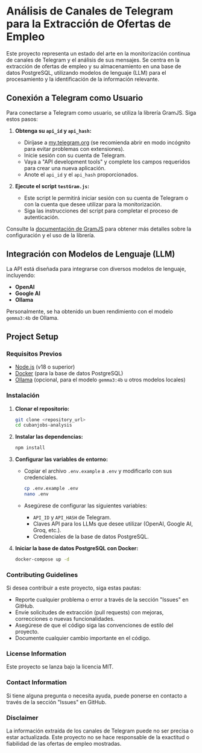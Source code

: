 # Análisis de Canales de Telegram para la Extracción de Ofertas de Empleo

Este proyecto representa un estado del arte en la monitorización continua de canales de Telegram y el análisis de sus mensajes. Se centra en la extracción de ofertas de empleo y su almacenamiento en una base de datos PostgreSQL, utilizando modelos de lenguaje (LLM) para el procesamiento y la identificación de la información relevante.

## Conexión a Telegram como Usuario

Para conectarse a Telegram como usuario, se utiliza la librería GramJS. Siga estos pasos:

1.  **Obtenga su `api_id` y `api_hash`:**
    *   Diríjase a [my.telegram.org](https://my.telegram.org/) (se recomienda abrir en modo incógnito para evitar problemas con extensiones).
    *   Inicie sesión con su cuenta de Telegram.
    *   Vaya a "API development tools" y complete los campos requeridos para crear una nueva aplicación.
    *   Anote el `api_id` y el `api_hash` proporcionados.

2.  **Ejecute el script `testGram.js`:**
    *   Este script le permitirá iniciar sesión con su cuenta de Telegram o con la cuenta que desee utilizar para la monitorización.
    *   Siga las instrucciones del script para completar el proceso de autenticación.

Consulte la [documentación de GramJS](https://gram.js.org/) para obtener más detalles sobre la configuración y el uso de la librería.

## Integración con Modelos de Lenguaje (LLM)

La API está diseñada para integrarse con diversos modelos de lenguaje, incluyendo:

*   **OpenAI**
*   **Google AI**
*   **Ollama**

Personalmente, se ha obtenido un buen rendimiento con el modelo `gemma3:4b` de Ollama.

## Project Setup

### Requisitos Previos

*   [Node.js](https://nodejs.org/) (v18 o superior)
*   [Docker](https://www.docker.com/) (para la base de datos PostgreSQL)
*   [Ollama](https://ollama.com/) (opcional, para el modelo `gemma3:4b` u otros modelos locales)

### Instalación

1.  **Clonar el repositorio:**

    ```bash
    git clone <repository_url>
    cd cubanjobs-analysis
    ```

2.  **Instalar las dependencias:**

    ```bash
    npm install
    ```

3.  **Configurar las variables de entorno:**

    *   Copiar el archivo `.env.example` a `.env` y modificarlo con sus credenciales.

        ```bash
        cp .env.example .env
        nano .env
        ```

    *   Asegúrese de configurar las siguientes variables:
        *   `API_ID` y `API_HASH` de Telegram.
        *   Claves API para los LLMs que desee utilizar (OpenAI, Google AI, Groq, etc.).
        *   Credenciales de la base de datos PostgreSQL.

4.  **Iniciar la base de datos PostgreSQL con Docker:**

    ```bash
    docker-compose up -d
    ```

### Contributing Guidelines

Si desea contribuir a este proyecto, siga estas pautas:

*   Reporte cualquier problema o error a través de la sección "Issues" en GitHub.
*   Envíe solicitudes de extracción (pull requests) con mejoras, correcciones o nuevas funcionalidades.
*   Asegúrese de que el código siga las convenciones de estilo del proyecto.
*   Documente cualquier cambio importante en el código.

### License Information

Este proyecto se lanza bajo la licencia MIT.

### Contact Information

Si tiene alguna pregunta o necesita ayuda, puede ponerse en contacto a través de la sección "Issues" en GitHub.

### Disclaimer

La información extraída de los canales de Telegram puede no ser precisa o estar actualizada. Este proyecto no se hace responsable de la exactitud o fiabilidad de las ofertas de empleo mostradas.
